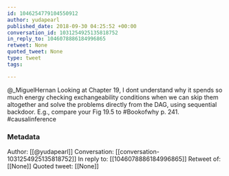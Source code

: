 ```yaml
---
id: 1046254779104550912
author: yudapearl
published_date: 2018-09-30 04:25:52 +00:00
conversation_id: 1031254925135818752
in_reply_to: 1046078886184996865
retweet: None
quoted_tweet: None
type: tweet
tags:

---
```


@_MiguelHernan Looking at Chapter 19, I dont understand why it spends so much energy checking exchangeability conditions when we can skip them altogether and solve the problems directly from the DAG, using sequential backdoor. E.g., compare your Fig 19.5 to #Bookofwhy p. 241. #causalinference

### Metadata

Author: [[@yudapearl]]
Conversation: [[conversation-1031254925135818752]]
In reply to: [[1046078886184996865]]
Retweet of: [[None]]
Quoted tweet: [[None]]
